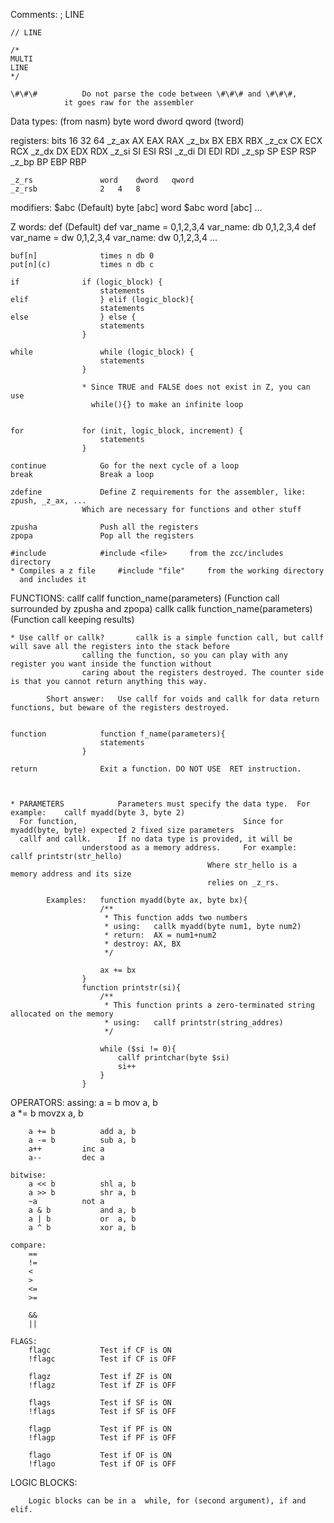 Comments:
	; LINE

	// LINE

	/*
	MULTI
	LINE
	*/

	\#\#\#			Do not parse the code between \#\#\# and \#\#\#,
				it goes raw for the assembler

Data types: (from nasm)
	byte
	word
	dword
	qword
	(tword)

registers:			bits	16	32	64
	_z_ax				AX	EAX	RAX
	_z_bx				BX	EBX	RBX
	_z_cx				CX	ECX	RCX
	_z_dx				DX	EDX	RDX
	_z_si				SI	ESI	RSI
	_z_di				DI	EDI	RDI
	_z_sp				SP	ESP	RSP
	_z_bp				BP	EBP	RBP

	_z_rs				word	dword	qword
	_z_rsb				2	4	8


modifiers:
	$abc		(Default)	byte [abc]
			word $abc	word [abc]
					...

Z words:
	def		(Default)	def var_name = 0,1,2,3,4		var_name: db 0,1,2,3,4
					def var_name = dw 0,1,2,3,4		var_name: dw 0,1,2,3,4
					...

	buf[n]				times n db 0
	put[n](c)			times n db c

	if				if (logic_block) {
						statements
	elif				} elif (logic_block){
						statements
	else				} else {
						statements
					}

	while				while (logic_block) {
						statements
					}

					* Since TRUE and FALSE does not exist in Z, you can use
					  while(){} to make an infinite loop


	for				for (init, logic_block, increment) {
						statements
					}

	continue			Go for the next cycle of a loop
	break				Break a loop

	zdefine				Define Z requirements for the assembler, like: zpush, _z_ax, ...
					Which are necessary for functions and other stuff

	zpusha				Push all the registers
	zpopa				Pop all the registers

	#include			#include <file>		from the zcc/includes directory
	* Compiles a z file		#include "file"		from the working directory
	  and includes it


FUNCTIONS:
	callf				callf function_name(parameters)		(Function call surrounded by zpusha and zpopa)
	callk				callk function_name(parameters)		(Function call keeping results)

	* Use callf or callk?		callk is a simple function call, but callf will save all the registers into the stack before
					calling the function, so you can play with any register you want inside the function without
					caring about the registers destroyed. The counter side is that you cannot return anything this way.

			Short answer:	Use callf for voids and callk for data return functions, but beware of the registers destroyed.


	function			function f_name(parameters){
						statements
					}

	return				Exit a function. DO NOT USE  RET instruction.



	* PARAMETERS			Parameters must specify the data type.	For example:	callf myadd(byte 3, byte 2)
	  For function,										Since for myadd(byte, byte) expected 2 fixed size parameters
	  callf and callk.		If no data type is provided, it will be
					understood as a memory address.		For example:	callf printstr(str_hello)
												Where str_hello is a memory address and its size
												relies on _z_rs.

			Examples:	function myadd(byte ax, byte bx){
						/**
						 * This function adds two numbers
						 * using:	callk myadd(byte num1, byte num2)
						 * return:	AX = num1+num2
						 * destroy:	AX, BX
						 */

						ax += bx
					}
					function printstr(si){
						/**
						 * This function prints a zero-terminated string allocated on the memory
						 * using:	callf printstr(string_addres)
						 */
						
						while ($si != 0){
							callf printchar(byte $si)
							si++
						}
					}


OPERATORS:
	assing:
		a  = b			mov   a, b	
		a *= b			movzx a, b

		a += b			add a, b
		a -= b			sub a, b
		a++			inc a
		a--			dec a

	bitwise:
		a << b			shl a, b
		a >> b			shr a, b
		~a			not a
		a & b			and a, b
		a | b			or  a, b
		a ^ b			xor a, b

	compare:
		==
		!=
		<
		>
		<=
		>=

		&&
		||

	FLAGS:
		flagc			Test if CF is ON
		!flagc			Test if CF is OFF

		flagz			Test if ZF is ON
		!flagz			Test if ZF is OFF

		flags			Test if SF is ON
		!flags			Test if SF is OFF

		flagp			Test if PF is ON
		!flagp			Test if PF is OFF

		flago			Test if OF is ON
		!flago			Test if OF is OFF


LOGIC BLOCKS:

		Logic blocks can be in a  while, for (second argument), if and elif.
		

